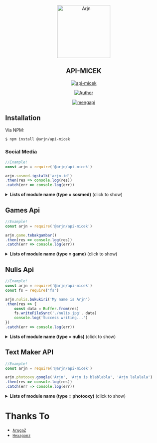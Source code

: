 <div align="center">
<img src="https://avatars1.githubusercontent.com/u/63069639?v=4" alt="Arjn" width="170" />

## API-MICEK

</div>

<p align="center">
<a href="##"><img title="api-micek" src="https://img.shields.io/static/v1?label=package&message=api-micek&color=red"></a>
</p>
<p align="center">
  <a href="https://github.com/plengeh69"><img title="Author" src="https://img.shields.io/badge/Author-Arjn-red.svg?style=for-the-badge&logo=github" /></a>
</p>
<p align="center">
<a href="#"><img title="mengapi" src="https://img.shields.io/static/v1?label=FREE&message=api-micek&color=pink"></a>
</p>

## Installation

Via NPM:
```bash
$ npm install @arjn/api-micek
```

### Social Media

```js
//Example!
const arjn = require('@arjn/api-micek')

arjn.sosmed.igstalk('arjn.id')
.then(res => console.log(res))
.catch(err => console.log(err))
```

<details>
  <summary><b>Lists of module name (type = sosmed)</b> (click to show)</summary>

| module name | params | thing | response | description |
| :--- | :---------- | :--- | :--- | :--- |
| ytsearch | query | youtube title | json | Youtube Search |
| ytplay | query | youtube title | json | Get YouTube Audio |
| ytmp3 | url | youtube url | json | Get Youtube Audio |
| ytmp4 | url | youtube url | json | Youtube Video |
| igdl | url | instagram url | json | Instagram Post |
| igstalk | username | instagram username | json | Instagram Profile |
| igstory | username | instagram username | json | Instagram Story |
| tiktok | url | tiktok url | json | tiktok downloader No Wm |
| twtdl | url | twitter url | json | Twitter downloader |
| mediafire | url | mediafire url | json | Mediafire downloader |
| xnxxsearch | query | xnxx title | json | xnxx Search |
| xnxxdl | url | xnxx url | json | Get xnxx Video |

</details>

## Games Api

```js
//Example!
const arjn = require('@arjn/api-micek')

arjn.game.tebakgambar()
.then(res => console.log(res))
.catch(err => console.log(err))
```

<details>
  <summary><b>Lists of module name (type = game)</b> (click to show)</summary>

| module name | params | thing | response | description |
| :--- | :---------- | :--- | :--- | :--- |
| tebakgambar | - | - | json | Game tebakgambar |
| susunkata | - | - | json | Game susunkata |
| caklontong | - | - | json | Game caklontong |
| family100 | - | - | json | Game family100 |

</details>

## Nulis Api

```js
//Example!
const arjn = require('@arjn/api-micek')
const fs = require('fs')

arjn.nulis.bukukiri('My name is Arjn')
.then(res => {
    const data = Buffer.from(res)
    fs.writeFileSync('./nulis.jpg', data)
    console.log('Success writing...')
})
.catch(err => console.log(err))
```

<details>
  <summary><b>Lists of module name (type = nulis)</b> (click to show)</summary>

| module name | params | thing | response | description |
| :--- | :---------- | :--- | :--- | :--- |
| bukukiri | text | your text | buffer | write book left |
| bukukanan | text | your text | buffer | write book right |
| foliokiri | text | your text | buffer | write folio left |
| foliokanan | text | your text | buffer | write folio right |

</details>


## Text Maker API

```js
//Example!
const arjn = require('@arjn/api-micek')

arjn.photooxy.google('Arjn', 'Arjn is blablabla', 'Arjn lalalala')
.then(res => console.log(res))
.catch(err => console.log(err))
```

<details>
  <summary><b>Lists of module name (type = photooxy)</b> (click to show)</summary>

| module name | params | thing | response | description |
| :--- | :---------- | :--- | :--- | :--- |
| google | text, text2, text3 | any text, any text, any text | json | Google suggestion text |
| glitch | text, text2 | any text, any text | json | Glitch text effect |
| pubg | text, text2 | any text, any text | json | Pubg text effect |
| glow | text | any text | json | Glow text effect |

</details>


  # Thanks To
* [`ArugaZ`](https://github.com/ArugaZ)
* [`Hexagonz`](https://github.com/Hexagonz)